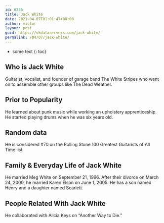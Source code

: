 ```yaml
---
id: 6255
title: Jack White
date: 2021-04-07T01:01:47+00:00
author: victor
layout: post
guid: https://ukdataservers.com/jack-white/
permalink: /04/07/jack-white/
---
```


* some text
{: toc}


## Who is Jack White



Guitarist, vocalist, and founder of garage band The White Stripes who went on to assemble other groups like The Dead Weather.

                
                
                
## Prior to Popularity



He learned about punk music while working an upholstery apprenticeship. He started playing drums when he was six years old.

                
                
                
## Random data



He is considered #70 on the Rolling Stone 100 Greatest Guitarists of All Time list.

                
                
                
## Family & Everyday Life of Jack White



He married Meg White on September 21, 1996. After their divorce on March 24, 2000, he married Karen Elson on June 1, 2005. He has a son named Henry and a daughter named Scarlett.

                
                
                
## People Related With Jack White



He collaborated with Alicia Keys on &#8220;Another Way to Die.&#8221;

                
              
            
          
          
          